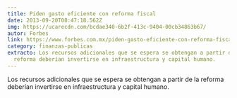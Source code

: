 ```yaml
---
title: Piden gasto eficiente con reforma fiscal
date: 2013-09-20T08:47:18.562Z
img: https://ucarecdn.com/bcdae340-6b2f-413c-9404-00cb34863b67/
autor: Forbes
link: https://www.forbes.com.mx/piden-gasto-eficiente-con-reforma-fiscal/
category: finanzas-publicas
extracto: Los recursos adicionales que se espera se obtengan a partir de la
  reforma deberían invertirse en infraestructura y capital humano.
---
```

Los recursos adicionales que se espera se obtengan a partir de la reforma deberían invertirse en infraestructura y capital humano.